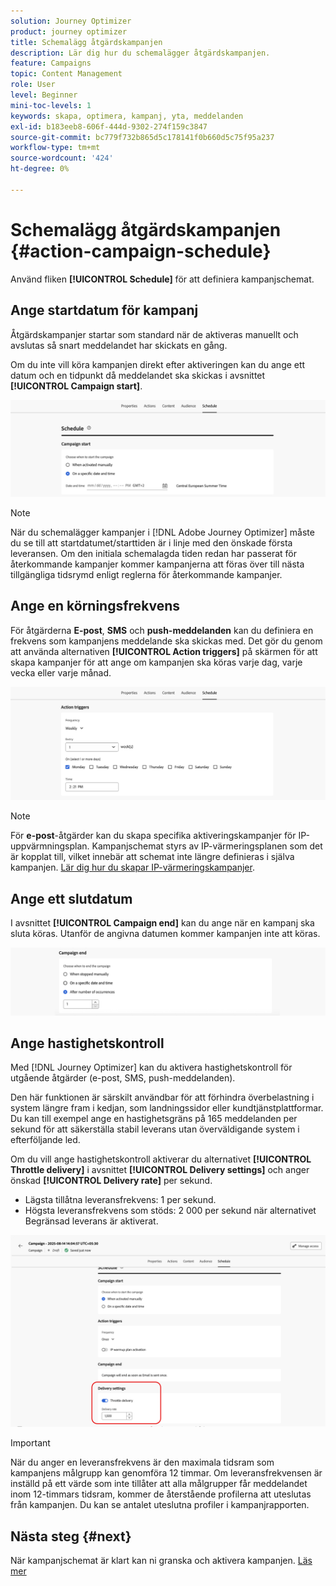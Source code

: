 ```yaml
---
solution: Journey Optimizer
product: journey optimizer
title: Schemalägg åtgärdskampanjen
description: Lär dig hur du schemalägger åtgärdskampanjen.
feature: Campaigns
topic: Content Management
role: User
level: Beginner
mini-toc-levels: 1
keywords: skapa, optimera, kampanj, yta, meddelanden
exl-id: b183eeb8-606f-444d-9302-274f159c3847
source-git-commit: bc779f732b865d5c178141f0b660d5c75f95a237
workflow-type: tm+mt
source-wordcount: '424'
ht-degree: 0%

---
```


# Schemalägg åtgärdskampanjen {#action-campaign-schedule}

Använd fliken **[!UICONTROL Schedule]** för att definiera kampanjschemat.

## Ange startdatum för kampanj

Åtgärdskampanjer startar som standard när de aktiveras manuellt och avslutas så snart meddelandet har skickats en gång.

Om du inte vill köra kampanjen direkt efter aktiveringen kan du ange ett datum och en tidpunkt då meddelandet ska skickas i avsnittet **[!UICONTROL Campaign start]**.

![](assets/campaign-start.png)

>[!NOTE]
>
>När du schemalägger kampanjer i [!DNL Adobe Journey Optimizer] måste du se till att startdatumet/starttiden är i linje med den önskade första leveransen. Om den initiala schemalagda tiden redan har passerat för återkommande kampanjer kommer kampanjerna att föras över till nästa tillgängliga tidsrymd enligt reglerna för återkommande kampanjer.

## Ange en körningsfrekvens

För åtgärderna **E-post**, **SMS** och **push-meddelanden** kan du definiera en frekvens som kampanjens meddelande ska skickas med. Det gör du genom att använda alternativen **[!UICONTROL Action triggers]** på skärmen för att skapa kampanjer för att ange om kampanjen ska köras varje dag, varje vecka eller varje månad.

![](assets/campaign-frequency.png)

>[!NOTE]
>
>För **e-post**-åtgärder kan du skapa specifika aktiveringskampanjer för IP-uppvärmningsplan. Kampanjschemat styrs av IP-värmeringsplanen som det är kopplat till, vilket innebär att schemat inte längre definieras i själva kampanjen. [Lär dig hur du skapar IP-värmeringskampanjer](../configuration/ip-warmup-campaign.md).

## Ange ett slutdatum

I avsnittet **[!UICONTROL Campaign end]** kan du ange när en kampanj ska sluta köras. Utanför de angivna datumen kommer kampanjen inte att köras.

![](assets/campaign-end.png)

## Ange hastighetskontroll

Med [!DNL Journey Optimizer] kan du aktivera hastighetskontroll för utgående åtgärder (e-post, SMS, push-meddelanden).

Den här funktionen är särskilt användbar för att förhindra överbelastning i system längre fram i kedjan, som landningssidor eller kundtjänstplattformar. Du kan till exempel ange en hastighetsgräns på 165 meddelanden per sekund för att säkerställa stabil leverans utan överväldigande system i efterföljande led.

Om du vill ange hastighetskontroll aktiverar du alternativet **[!UICONTROL Throttle delivery]** i avsnittet **[!UICONTROL Delivery settings]** och anger önskad **[!UICONTROL Delivery rate]** per sekund.

* Lägsta tillåtna leveransfrekvens: 1 per sekund.
* Högsta leveransfrekvens som stöds: 2 000 per sekund när alternativet Begränsad leverans är aktiverat.

![](assets/throttling-rate-control.png)

>[!IMPORTANT]
>
>När du anger en leveransfrekvens är den maximala tidsram som kampanjens målgrupp kan genomföra 12 timmar. Om leveransfrekvensen är inställd på ett värde som inte tillåter att alla målgrupper får meddelandet inom 12-timmars tidsram, kommer de återstående profilerna att uteslutas från kampanjen. Du kan se antalet uteslutna profiler i kampanjrapporten.

## Nästa steg {#next}

När kampanjschemat är klart kan ni granska och aktivera kampanjen. [Läs mer](review-activate-campaign.md)
